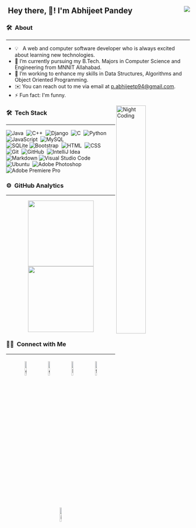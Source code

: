 ## &nbsp;Hey there, 👋! I'm Abhijeet Pandey <img align="right" src="https://visitor-badge.glitch.me/badge?page_id=abhijeetp94.abhijeetp94" />

### 🛠 &nbsp;About
<hr>

- 💡 &nbsp; A web and computer software developer who is always excited about learning new technologies.
- 🔭 I’m currently pursuing my B.Tech. Majors in Computer Science and Engineering from MNNIT Allahabad. 
- 🌱 I’m working to enhance my skills in Data Structures, Algorithms and Object Oriented Programming.
- ✉️ You can reach out to me via email at p.abhijeetp94@gmail.com.
- ⚡ Fun fact: I'm funny.
<!-- 
- 👯 I’m looking to collaborate on ...
- 🤔 I’m looking for help with ...
- 💬 Ask me about ...
- 📫 How to reach me: ...
- 😄 Pronouns: ...
- ⚡ Fun fact: ... -->


<img alt="Night Coding" src="https://media.giphy.com/media/13HgwGsXF0aiGY/giphy.gif" height="40%" width="40%" align="right"/>

### 🛠 &nbsp;Tech Stack
<hr>

![Java](https://img.shields.io/badge/-Java-05122A?style=flat&logo=Java&logoColor=FFA518)&nbsp;
![C++](https://img.shields.io/badge/-C++-05122A?style=flat&logo=C%2B%2B&logoColor=00599C)&nbsp;
![Django](https://img.shields.io/badge/-Django-05122A?style=flat&logo=django&logoColor=brightgreen)&nbsp;
![C](https://img.shields.io/badge/-C-05122A?style=flat&logo=C&logoColor=A8B9CC)&nbsp;
![Python](https://img.shields.io/badge/-Python-05122A?style=flat&logo=python)&nbsp;
![JavaScript](https://img.shields.io/badge/-JavaScript-05122A?style=flat&logo=javascript)&nbsp;
![MySQL](https://img.shields.io/badge/-MySQL-05122A?style=flat&logo=mysql)\
![SQLite](https://img.shields.io/badge/-SQLite-05122A?style=flat&logo=sqlite)
![Bootstrap](https://img.shields.io/badge/-Bootstrap-05122A?style=flat&logo=bootstrap&logoColor=563D7C)&nbsp;
![HTML](https://img.shields.io/badge/-HTML-05122A?style=flat&logo=HTML5)&nbsp;
![CSS](https://img.shields.io/badge/-CSS-05122A?style=flat&logo=CSS3&logoColor=1572B6)&nbsp;
![Git](https://img.shields.io/badge/-Git-05122A?style=flat&logo=git)&nbsp;
![GitHub](https://img.shields.io/badge/-GitHub-05122A?style=flat&logo=github)&nbsp;
![IntelliJ Idea](https://img.shields.io/badge/-IntelliJ%20Idea-05122A?style=flat&logo=IntelliJIdea&logoColor=lightgray)\
![Markdown](https://img.shields.io/badge/-Markdown-05122A?style=flat&logo=markdown)
![Visual Studio Code](https://img.shields.io/badge/-Visual%20Studio%20Code-05122A?style=flat&logo=visual-studio-code&logoColor=007ACC)&nbsp;
![Ubuntu](https://img.shields.io/badge/-Linux-05122A?style=flat&logo=kalilinux)&nbsp;
![Adobe Photoshop](https://img.shields.io/badge/-Adobe%20Photoshop-05122A?style=flat&logo=adobephotoshop)&nbsp;
![Adobe Premiere Pro](https://img.shields.io/badge/-Adobe%20Premiere%20Pro-05122A?style=flat&logo=adobepremierepro)&nbsp;

### ⚙️ &nbsp;GitHub Analytics
<hr>

<p align="center">
<a href="https://github.com/abhijeetp94">
  <img height="180em" src="https://github-readme-stats-eight-theta.vercel.app/api?username=abhijeetp94&show_icons=true&theme=algolia&include_all_commits=true&count_private=true"/>
  <img height="180em" src="https://github-readme-stats-eight-theta.vercel.app/api/top-langs/?username=abhijeetp94&layout=compact&langs_count=8&theme=algolia"/>
</a>
</p>


### 🤝🏻 &nbsp;Connect with Me
<hr>

<p align="center">
	<a href="mailto:p.abhijeetp94@gmail.com"><img alt="github" width="10%" style="padding:5px" src="https://img.icons8.com/clouds/100/000000/gmail.png"/></a>
	<a href="https://github.com/abhijeetp94"><img alt="github" width="10%" style="padding:5px" src="https://img.icons8.com/clouds/100/000000/github.png"/></a>
	<a href="https://www.linkedin.com/in/abhijeetp94"><img alt="linkedin" width="10%" style="padding:5px" src="https://img.icons8.com/clouds/100/000000/linkedin.png"/></a>
	<a href="https://www.facebook.com/p.abhijeetp94"><img alt="facebook" width="10%" style="padding:5px" src="https://img.icons8.com/clouds/100/000000/facebook-new.png"/></a>
	<a href="https://www.instagram.com/pandeyabhijeet/"><img alt="instagram" width="10%" style="padding:5px" src="https://img.icons8.com/clouds/100/000000/instagram.png"/></a>
</p>
